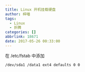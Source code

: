 ```yaml
---
title: Linux 开机挂载硬盘
author: 梓喵
tags:
  - Linux
  - 折腾
categories: []
abbrlink: 18671
date: 2017-05-26 00:33:00
---
```

在 /etc/fstab 中添加
```bash
/dev/sda1 /data1 ext4 defaults 0 0
```
